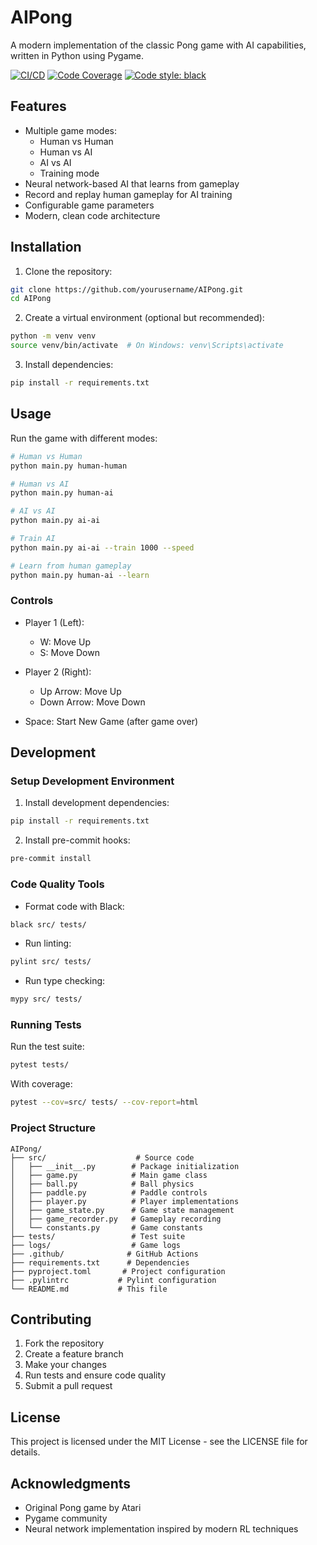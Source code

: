 # AIPong

A modern implementation of the classic Pong game with AI capabilities, written in Python using Pygame.

[![CI/CD](https://github.com/yourusername/AIPong/actions/workflows/ci.yml/badge.svg)](https://github.com/yourusername/AIPong/actions/workflows/ci.yml)
[![Code Coverage](https://codecov.io/gh/yourusername/AIPong/branch/main/graph/badge.svg)](https://codecov.io/gh/yourusername/AIPong)
[![Code style: black](https://img.shields.io/badge/code%20style-black-000000.svg)](https://github.com/psf/black)

## Features

- Multiple game modes:
  - Human vs Human
  - Human vs AI
  - AI vs AI
  - Training mode
- Neural network-based AI that learns from gameplay
- Record and replay human gameplay for AI training
- Configurable game parameters
- Modern, clean code architecture

## Installation

1. Clone the repository:
```bash
git clone https://github.com/yourusername/AIPong.git
cd AIPong
```

2. Create a virtual environment (optional but recommended):
```bash
python -m venv venv
source venv/bin/activate  # On Windows: venv\Scripts\activate
```

3. Install dependencies:
```bash
pip install -r requirements.txt
```

## Usage

Run the game with different modes:

```bash
# Human vs Human
python main.py human-human

# Human vs AI
python main.py human-ai

# AI vs AI
python main.py ai-ai

# Train AI
python main.py ai-ai --train 1000 --speed

# Learn from human gameplay
python main.py human-ai --learn
```

### Controls

- Player 1 (Left):
  - W: Move Up
  - S: Move Down

- Player 2 (Right):
  - Up Arrow: Move Up
  - Down Arrow: Move Down

- Space: Start New Game (after game over)

## Development

### Setup Development Environment

1. Install development dependencies:
```bash
pip install -r requirements.txt
```

2. Install pre-commit hooks:
```bash
pre-commit install
```

### Code Quality Tools

- Format code with Black:
```bash
black src/ tests/
```

- Run linting:
```bash
pylint src/ tests/
```

- Run type checking:
```bash
mypy src/ tests/
```

### Running Tests

Run the test suite:
```bash
pytest tests/
```

With coverage:
```bash
pytest --cov=src/ tests/ --cov-report=html
```

### Project Structure

```
AIPong/
├── src/                    # Source code
│   ├── __init__.py        # Package initialization
│   ├── game.py            # Main game class
│   ├── ball.py            # Ball physics
│   ├── paddle.py          # Paddle controls
│   ├── player.py          # Player implementations
│   ├── game_state.py      # Game state management
│   ├── game_recorder.py   # Gameplay recording
│   └── constants.py       # Game constants
├── tests/                 # Test suite
├── logs/                  # Game logs
├── .github/              # GitHub Actions
├── requirements.txt      # Dependencies
├── pyproject.toml       # Project configuration
├── .pylintrc           # Pylint configuration
└── README.md           # This file
```

## Contributing

1. Fork the repository
2. Create a feature branch
3. Make your changes
4. Run tests and ensure code quality
5. Submit a pull request

## License

This project is licensed under the MIT License - see the LICENSE file for details.

## Acknowledgments

- Original Pong game by Atari
- Pygame community
- Neural network implementation inspired by modern RL techniques 